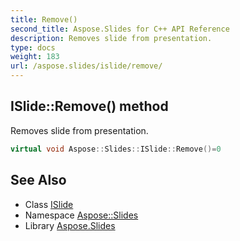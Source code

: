 ```yaml
---
title: Remove()
second_title: Aspose.Slides for C++ API Reference
description: Removes slide from presentation.
type: docs
weight: 183
url: /aspose.slides/islide/remove/
---
```

## ISlide::Remove() method


Removes slide from presentation.

```cpp
virtual void Aspose::Slides::ISlide::Remove()=0
```


## See Also

* Class [ISlide](../)
* Namespace [Aspose::Slides](../../)
* Library [Aspose.Slides](../../../)